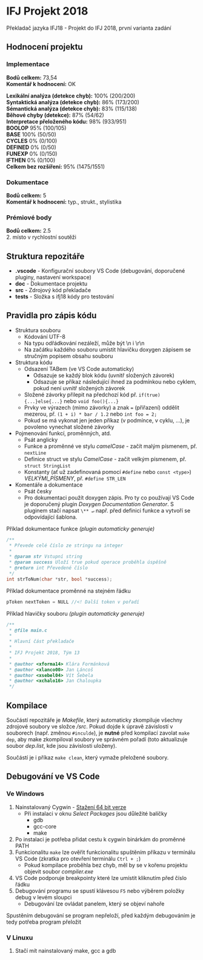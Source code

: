 # IFJ Projekt 2018
Překladač jazyka IFJ18 - Projekt do IFJ 2018, první varianta zadání

## Hodnocení projektu

### Implementace
**Bodů celkem:** 73,54\
**Komentář k hodnocení:** OK

**Lexikální analýza (detekce chyb):** 100% (200/200)\
**Syntaktická analýza (detekce chyb):** 86% (173/200)\
**Sémantická analýza (detekce chyb):** 83% (115/138)\
**Běhové chyby (detekce):** 87% (54/62)\
**Interpretace přeloženého kódu:** 98% (933/951)\
**BOOLOP** 95% (100/105)\
**BASE** 100% (50/50)\
**CYCLES** 0% (0/100)\
**DEFINED** 0% (0/50)\
**FUNEXP** 0% (0/150)\
**IFTHEN** 0% (0/100)\
**Celkem bez rozšíření:** 95% (1475/1551)

### Dokumentace
**Bodů celkem:** 5\
**Komentář k hodnocení:** typ., strukt., stylistika
### Prémiové body
**Bodů celkem:** 2.5\
2. místo v rychlostní soutěži


## Struktura repozitáře

* **.vscode** - Konfigurační soubory VS Code (debugování, doporučené pluginy, nastavení workspace)
* **doc** - Dokumentace projektu
* **src** - Zdrojový kód překladače
* **tests** - Složka s ifj18 kódy pro testování

## Pravidla pro zápis kódu

- Struktura souboru
	- Kódování UTF-8
	- Na typu odřádkování nezáleží, může být \n i \r\n
	- Na začátku každého souboru umístit hlavičku doxygen zápisem se stručným popisem obsahu souboru
- Struktura kódu
	- Odsazení TABem (ve VS Code automaticky)
		- Odsazuje se každý blok kódu (uvnitř složených závorek)
		- Odsazuje se příkaz následující ihned za podmínkou nebo cyklem, pokud není uvnitř složených závorek
	- Složené závorky přilepit na předchozí kód př. `if(true){...}else{...}` nebo `void foo(){...}`
	- Prvky ve výrazech (mimo závorky) a znak `=` (přiřazení) oddělit mezerou, př. `(1 + i) * bar / 1.2` nebo `int foo = 2;`
	- Pokud se má vykonat jen jeden příkaz (v podmínce, v cyklu, ...), je povoleno vynechat složené závorky
- Pojmenování funkcí, proměnných, atd.
	- Psát anglicky
	- Funkce a proměnné ve stylu *camelCase* - začít malým písmenem, př. `nextLine`
	- Definice struct ve stylu *CamelCase* - začít velkým písmenem, př. `struct StringList`
	- Konstanty (ať už zadefinovaná pomocí `#define` nebo `const <type>`) *VELKÝMI_PÍSMENY*, př. `#define STR_LEN`
- Komentáře a dokumentace
	- Psát česky
	- Pro dokumentaci použít doxygen zápis. Pro ty co používají VS Code je doporučený plugin *Doxygen Documentation Generator*. S pluginem stačí napsat `\** ↵` např. před definici funkce a vytvoří se odpovídající šablona.

Příklad dokumentace funkce *(plugin automaticky generuje)*
```c
/**
 * Převede celé číslo ze stringu na integer
 * 
 * @param str Vstupní string
 * @param success Uloží true pokud operace proběhla úspěšně
 * @return int Převedené číslo
 */
int strToNum(char *str, bool *success);
```

Příklad dokumentace proměnné na stejném řádku
```c
pToken nextToken = NULL //<! Další token v pořadí
```

Příklad hlavičky souboru *(plugin automaticky generuje)*
```c
/**
 * @file main.c
 *
 * Hlavní část překladače
 *
 * IFJ Projekt 2018, Tým 13
 *
 * @author <xforma14> Klára Formánková
 * @author <xlanco00> Jan Láncoš
 * @author <xsebel04> Vít Šebela
 * @author <xchalo16> Jan Chaloupka
 */
```


## Kompilace

Součástí repozitáře je *Makefile*, který automaticky zkompiluje všechny zdrojové soubory ve složce */src*. Pokud dojde k úpravě závislostí v souborech (např. změnou `#inculde`), je **nutné** před kompilací zavolat `make dep`, aby make zkompiloval soubory ve správném pořadí (toto aktualizuje soubor *dep.list*, kde jsou závislosti uloženy). 

Součástí je i příkaz `make clean`, který vymaže přeložené soubory. 


## Debugování ve VS Code

### Ve Windows
1. Nainstalovaný Cygwin - [Stažení 64 bit verze](https://cygwin.com/setup-x86_64.exe)
	* Při instalaci v oknu *Select Packages* jsou důležité balíčky
		* gdb
		* gcc-core
		* make
2. Po instalaci je potřeba přidat cestu k cygwin binárkám do proměnné PATH
3. Funkcionalitu `make` lze ověřit funkcionalitu spuštěním příkazu v termínálu VS Code (zkratka pro otevření terminálu `Ctrl + ;`)
	* Pokud kompilace proběhla bez chyb, měl by se v kořenu projektu objevit soubor *compiler.exe*
4. VS Code podporuje breakpointy které lze umístit kliknutím před číslo řádku
5. Debugování programu se spustí klávesou `F5` nebo výběrem položky debug v levém sloupci
	- Debugování lze ovládat panelem, který se objeví nahoře

Spustěním debugování se program nepřeloží, před každým debugováním je tedy potřeba program přeložit

### V Linuxu
1. Stačí mít nainstalovaný make, gcc a gdb